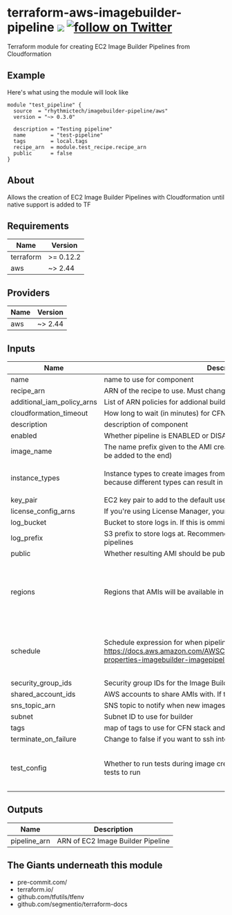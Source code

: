 # terraform-aws-imagebuilder-pipeline [![](https://github.com/rhythmictech/terraform-aws-imagebuilder-pipeline/workflows/pre-commit-check/badge.svg)](https://github.com/rhythmictech/terraform-aws-imagebuilder-pipeline/actions) <a href="https://twitter.com/intent/follow?screen_name=RhythmicTech"><img src="https://img.shields.io/twitter/follow/RhythmicTech?style=social&logo=RhythmicTech" alt="follow on Twitter"></a>
Terraform module for creating EC2 Image Builder Pipelines from Cloudformation

## Example
Here's what using the module will look like
```hcl
module "test_pipeline" {
  source  = "rhythmictech/imagebuilder-pipeline/aws"
  version = "~> 0.3.0"

  description = "Testing pipeline"
  name        = "test-pipeline"
  tags        = local.tags
  recipe_arn  = module.test_recipe.recipe_arn
  public      = false
}
```

## About
Allows the creation of EC2 Image Builder Pipelines with Cloudformation until native support is added to TF

<!-- BEGINNING OF PRE-COMMIT-TERRAFORM DOCS HOOK -->
## Requirements

| Name | Version |
|------|---------|
| terraform | >= 0.12.2 |
| aws | ~> 2.44 |

## Providers

| Name | Version |
|------|---------|
| aws | ~> 2.44 |

## Inputs

| Name | Description | Type | Default | Required |
|------|-------------|------|---------|:--------:|
| name | name to use for component | `string` | n/a | yes |
| recipe\_arn | ARN of the recipe to use. Must change with Recipe version | `string` | n/a | yes |
| additional\_iam\_policy\_arns | List of ARN policies for addional builder permissions | `list(string)` | `[]` | no |
| cloudformation\_timeout | How long to wait (in minutes) for CFN to apply before giving up | `number` | `10` | no |
| description | description of component | `string` | `null` | no |
| enabled | Whether pipeline is ENABLED or DISABLED | `bool` | `true` | no |
| image\_name | The name prefix given to the AMI created by the pipeline (a timestamp will be added to the end) | `string` | `""` | no |
| instance\_types | Instance types to create images from. It's unclear why this is a list. Possibly because different types can result in different images (like ARM instances) | `list(string)` | <pre>[<br>  "t3.medium"<br>]</pre> | no |
| key\_pair | EC2 key pair to add to the default user on the builder | `string` | `null` | no |
| license\_config\_arns | If you're using License Manager, your ARNs go here | `list(string)` | `null` | no |
| log\_bucket | Bucket to store logs in. If this is ommited logs will not be stored | `string` | `null` | no |
| log\_prefix | S3 prefix to store logs at. Recommended if sharing bucket with other pipelines | `string` | `null` | no |
| public | Whether resulting AMI should be public | `bool` | `false` | no |
| regions | Regions that AMIs will be available in | `list(string)` | <pre>[<br>  "us-east-1",<br>  "us-east-2",<br>  "us-west-1",<br>  "us-west-2",<br>  "ca-central-1"<br>]</pre> | no |
| schedule | Schedule expression for when pipeline should run automatically https://docs.aws.amazon.com/AWSCloudFormation/latest/UserGuide/aws-properties-imagebuilder-imagepipeline-schedule.html | <pre>object({<br>    PipelineExecutionStartCondition = string<br>    ScheduleExpression              = string<br>  })</pre> | <pre>{<br>  "PipelineExecutionStartCondition": "EXPRESSION_MATCH_AND_DEPENDENCY_UPDATES_AVAILABLE",<br>  "ScheduleExpression": "cron(0 0 * * mon)"<br>}</pre> | no |
| security\_group\_ids | Security group IDs for the Image Builder | `list(string)` | `null` | no |
| shared\_account\_ids | AWS accounts to share AMIs with. If this is left null AMIs will be public | `list(string)` | `[]` | no |
| sns\_topic\_arn | SNS topic to notify when new images are created | `string` | `null` | no |
| subnet | Subnet ID to use for builder | `string` | `null` | no |
| tags | map of tags to use for CFN stack and component | `map(string)` | `{}` | no |
| terminate\_on\_failure | Change to false if you want to ssh into a builder for debugging after failure | `bool` | `true` | no |
| test\_config | Whether to run tests during image creation and maximum time to allow tests to run | <pre>object({<br>    ImageTestsEnabled = bool<br>    TimeoutMinutes    = number<br>  })</pre> | <pre>{<br>  "ImageTestsEnabled": true,<br>  "TimeoutMinutes": 60<br>}</pre> | no |

## Outputs

| Name | Description |
|------|-------------|
| pipeline\_arn | ARN of EC2 Image Builder Pipeline |

<!-- END OF PRE-COMMIT-TERRAFORM DOCS HOOK -->

## The Giants underneath this module
- pre-commit.com/
- terraform.io/
- github.com/tfutils/tfenv
- github.com/segmentio/terraform-docs
